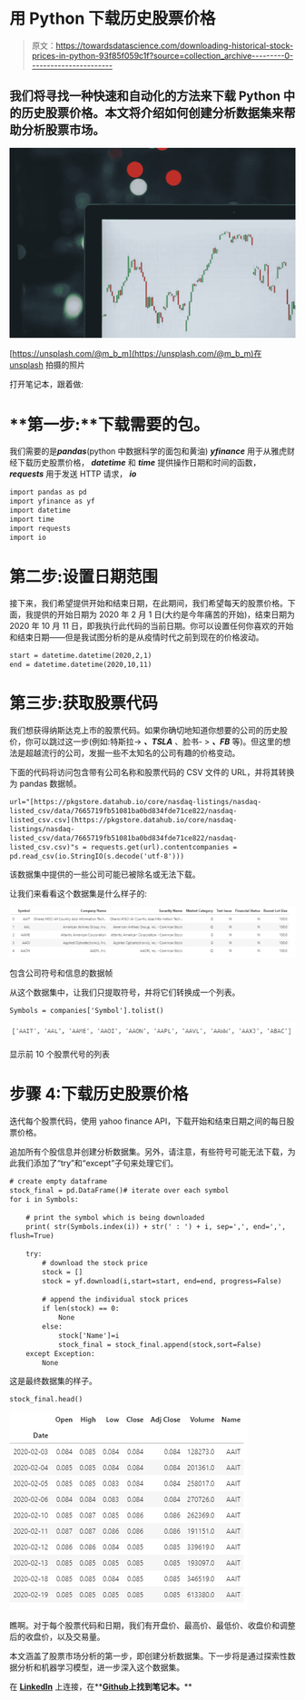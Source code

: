 # 用 Python 下载历史股票价格

> 原文：<https://towardsdatascience.com/downloading-historical-stock-prices-in-python-93f85f059c1f?source=collection_archive---------0----------------------->

## 我们将寻找一种快速和自动化的方法来下载 Python 中的历史股票价格。本文将介绍如何创建分析数据集来帮助分析股票市场。

![](img/d9baeabb685948b34cb82b75f62da49e.png)

[https://unsplash.com/@m_b_m](https://unsplash.com/@m_b_m)在 [unsplash](https://unsplash.com/photos/ZzOa5G8hSPI) 拍摄的照片

打开笔记本，跟着做:

# **第一步:**下载需要的包。

我们需要的是***pandas***(python 中数据科学的面包和黄油) ***yfinance*** 用于从雅虎财经下载历史股票价格， ***datetime*** 和 ***time*** 提供操作日期和时间的函数， ***requests*** 用于发送 HTTP 请求， ***io***

```
import pandas as pd
import yfinance as yf
import datetime
import time
import requests
import io
```

# **第二步:设置日期范围**

接下来，我们希望提供开始和结束日期，在此期间，我们希望每天的股票价格。下面，我提供的开始日期为 2020 年 2 月 1 日(大约是今年痛苦的开始)，结束日期为 2020 年 10 月 11 日，即我执行此代码的当前日期。你可以设置任何你喜欢的开始和结束日期——但是我试图分析的是从疫情时代之前到现在的价格波动。

```
start = datetime.datetime(2020,2,1)
end = datetime.datetime(2020,10,11)
```

# **第三步:获取股票代码**

我们想获得纳斯达克上市的股票代码。如果你确切地知道你想要的公司的历史股价，你可以跳过这一步(例如:特斯拉-> ***、TSLA*** 、脸书- > ***、FB*** 等)。但这里的想法是超越流行的公司，发掘一些不太知名的公司有趣的价格变动。

下面的代码将访问包含带有公司名称和股票代码的 CSV 文件的 URL，并将其转换为 pandas 数据帧。

```
url="[https://pkgstore.datahub.io/core/nasdaq-listings/nasdaq-listed_csv/data/7665719fb51081ba0bd834fde71ce822/nasdaq-listed_csv.csv](https://pkgstore.datahub.io/core/nasdaq-listings/nasdaq-listed_csv/data/7665719fb51081ba0bd834fde71ce822/nasdaq-listed_csv.csv)"s = requests.get(url).contentcompanies = pd.read_csv(io.StringIO(s.decode('utf-8')))
```

该数据集中提供的一些公司可能已被除名或无法下载。

让我们来看看这个数据集是什么样子的:

![](img/a86f4979511222032e398d1223a97d97.png)

包含公司符号和信息的数据帧

从这个数据集中，让我们只提取符号，并将它们转换成一个列表。

```
Symbols = companies['Symbol'].tolist()
```

![](img/a889ac92f0b0950ba1b84ab2f700563a.png)

显示前 10 个股票代号的列表

# 步骤 4:下载历史股票价格

迭代每个股票代码，使用 yahoo finance API，下载开始和结束日期之间的每日股票价格。

追加所有个股信息并创建分析数据集。另外，请注意，有些符号可能无法下载，为此我们添加了“try”和“except”子句来处理它们。

```
# create empty dataframe
stock_final = pd.DataFrame()# iterate over each symbol
for i in Symbols:  

    # print the symbol which is being downloaded
    print( str(Symbols.index(i)) + str(' : ') + i, sep=',', end=',', flush=True)  

    try:
        # download the stock price 
        stock = []
        stock = yf.download(i,start=start, end=end, progress=False)

        # append the individual stock prices 
        if len(stock) == 0:
            None
        else:
            stock['Name']=i
            stock_final = stock_final.append(stock,sort=False)
    except Exception:
        None
```

这是最终数据集的样子。

```
stock_final.head()
```

![](img/f8403bee64fd675c4ce106deb8c9fe51.png)

瞧啊。对于每个股票代码和日期，我们有开盘价、最高价、最低价、收盘价和调整后的收盘价，以及交易量。

本文涵盖了股票市场分析的第一步，即创建分析数据集。下一步将是通过探索性数据分析和机器学习模型，进一步深入这个数据集。

在 [**LinkedIn**](https://www.linkedin.com/in/rohan-joseph-b39a86aa/) 上连接，在**[**Github**](https://github.com/rohanjoseph93/Stock-Analysis-in-Python/blob/master/stock_download_yahoo.ipynb)**上找到笔记本。****
